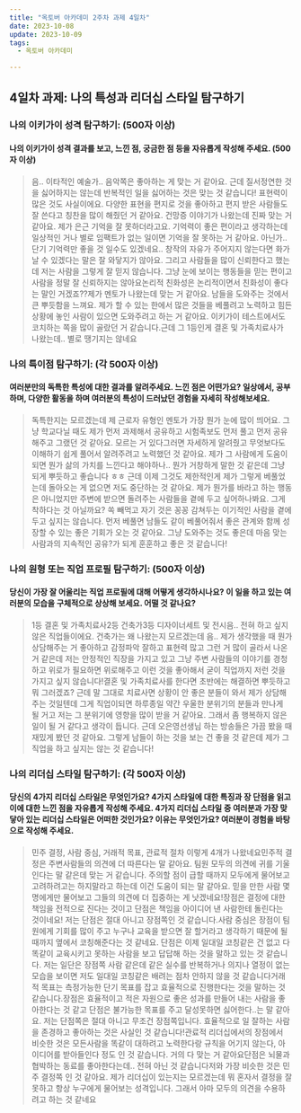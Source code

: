 ```yaml
---
title: "옥토버 아카데미 2주차 과제 4일차"
date: 2023-10-08
update: 2023-10-09
tags:
  - 옥토버 아카데미

---
```


## 4일차 과제: 나의 특성과 리더십 스타일 탐구하기

### 나의 이키가이 성격 탐구하기: (500자 이상)

#### 나의 이키가이 성격 결과를 보고, 느낀 점, 궁금한 점 등을 자유롭게 작성해 주세요. (500자 이상)
> 음.. 이타적인 예술가.. 음악쪽은 좋아하는 게 맞는 거 같아요. 근데 질서정연한 것을 싫어하지는 않는데 반복적인 일을 싫어하는 것은 맞는 것 같습니다! 표현력이 많은 것도 사실이에요. 다양한 표현을 편지로 것을 좋아하고 편지 받은 사람들도 잘 쓴다고 칭찬을 많이 해줬던 거 같아요. 건망증 이야기가 나왔는데 진짜 맞는 거 같아요. 제가 은근 기억을 잘 못하더라고요. 기억력이 좋은 편이라고 생각하는데 일상적인 거나 별로 임팩트가 없는 일이면 기억을 잘 못하는 거 같아요. 아닌가.. 단기 기억력만 좋을 것 일수도 있겠네요.. 창작의 자유가 주어지지 않는다면 화가 날 수 있겠다는 말은 잘 와닿지가 않아요. 그리고 사람들을 많이 신뢰한다고 했는데 저는 사람을 그렇게 잘 믿지 않습니다. 그냥 눈에 보이는 행동들을 믿는 편이고 사람을 정말 잘 신뢰하지는 않아요논리적 친화성은 논리적이면서 친화성이 좋다는 말인 거겠죠??제가 멘토가 나왔는데 맞는 거 같아요. 남들을 도와주는 것에서 큰 뿌듯함을 느껴요. 제가 할 수 있는 한에서 많은 것들을 베풀려고 노력하고 힘든 상황에 놓인 사람이 있으면 도와주려고 하는 거 같아요. 이키가이 테스트에서도 코치하는 쪽을 많이 골랐던 거 같습니다.근데 그 1등인게 결혼 및 가족치료사가 나왔는데.. 별로 땡기지는 않네요

### 나의 특이점 탐구하기: (각 500자 이상)
#### 여러분만의 독특한 특성에 대한 결과를 알려주세요. 느낀 점은 어떤가요? 일상에서, 공부하며, 다양한 활동을 하며 여러분의 특성이 드러났던 경험을 자세히 작성해보세요.

>독특한지는 모르겠는데 제 근로자 유형인 멘토가 가장 뭔가 눈에 많이 띄어요. 그냥 학교다닐 때도 제가 먼저 과제해서 공유하고 시험족보도 먼저 풀고 먼저 공유해주고 그랬던 것 같아요. 모르는 거 있다그러면 자세하게 알려줬고 무엇보다도 이해하기 쉽게 풀어서 알려주려고 노력했던 것 같아요. 제가 그 사람에게 도움이 되면 뭔가 삶의 가치를 느낀다고 해야하나.. 뭔가 거창하게 말한 것 같은데 그냥 되게 뿌듯하고 좋습니다 ㅎㅎ 근데 이제 그것도 제한적인게 제가 그렇게 베풀었는데 돌아오는 게 없으면 저도 중단하는 것 같아요. 제가 뭔가를 바라고 하는 행동은 아니었지만 주변에 받으면 돌려주는 사람들을 곁에 두고 싶어하나봐요. 그게 착하다는 것 아닐까요? 쏙 빼먹고 자기 것은 꽁꽁 감쳐두는 이기적인 사람을 곁에 두고 싶지는 않습니다. 먼저 베풀면 남들도 같이 베풀어줘서 좋은 관계와 함께 성장할 수 있는 좋은 기회가 오는 것 같아요. 그냥 도와주는 것도 좋은데 마음 맞는 사람과의 지속적인 공유?가 되게 훈훈하고 좋은 것 같습니다!

### 나의 원형 또는 직업 프로필 탐구하기: (500자 이상)
#### 당신이 가장 잘 어울리는 직업 프로필에 대해 어떻게 생각하시나요? 이 일을 하고 있는 여러분의 모습을 구체적으로 상상해 보세요. 어떨 것 같나요?

> 1등 결혼 및 가족치료사2등 건축가3등 디자이너세트 및 전시음.. 전혀 하고 싶지 않은 직업들이에요. 건축가는 왜 나왔는지 모르겠는데 음.. 제가 생각했을 때 뭔가 상담해주는 거 좋아하고 감정파악 잘하고 표현력 많고 그런 거 많이 골라서 나온 거 같은데 저는 안정적인 직장을 가지고 있고 그냥 주변 사람들의 이야기를 경청하고 위로가 필요하면 위로해주고 이런 것을 좋아해서 굳이 직업까지 저런 것을 가지고 싶지 않습니다!결혼 및 가족치료사를 한다면 초반에는 해결하면 뿌듯하고 뭐 그러겠죠? 근데 말 그대로 치료사면 상황이 안 좋은 분들이 와서 제가 상담해주는 것일텐데 그게 직업이되면 하루종일 약간 우울한 분위기의 분들과 만나게 될 거고 저는 그 분위기에 영향을 많이 받을 거 같아요. 그래서 좀 행복하지 않은 일이 될 거 같다고 생각이 듭니다. 근데 오은영선생님 하는 방송들은 가끔 봤을 때 재밌게 봤던 것 같아요. 그렇게 남들이 하는 것을 보는 건 좋을 것 같은데 제가 그 직업을 하고 싶지는 않는 것 같습니다!

### 나의 리더십 스타일 탐구하기: (각 500자 이상)
#### 당신의 4가지 리더십 스타일은 무엇인가요? 4가지 스타일에 대한 특징과 장 단점을 읽고 이에 대한 느낀 점을 자유롭게 작성해 주세요. 4가지 리더십 스타일 중 여러분과 가장 맞닿아 있는 리더십 스타일은 어떠한 것인가요? 이유는 무엇인가요? 여러분이 경험을 바탕으로 작성해 주세요.

>민주 결정, 사람 중심, 거래적 목표, 관료적 절차 이렇게 4개가 나왔네요민주적 결정은 주변사람들의 의견에 더 따른다는 말 같아요. 팀원 모두의 의견에 귀를 기울인다는 말 같은데 맞는 거 같습니다. 주의할 점이 급할 때까지 모두에게 물어보고 고려하려고는 하지말라고 하는데 이건 도움이 되는 말 같아요. 믿을 만한 사람 몇 명에게만 물어보고 그들의 의견에 더 집중하는 게 낫겠네요!장점은 결정에 대한 책임을 전적으로 진다는 것이고 단점은 책임을 아이디어 낸 사람한테 돌린다는 것이네요! 저는 단점은 절대 아니고 장점쪽인 것 같습니다.사람 중심은 장점이 팀원에게 기회를 많이 주고 누구나 교육을 받으면 잘 할거라고 생각하기 때문에 될 때까지 옆에서 코칭해준다는 것 같네요. 단점은 이제 일대일 코칭같은 건 없고 다 똑같이 교육시키고 못하는 사람을 보고 답답해 하는 것을 말하고 있는 것 같습니다. 저는 일단은 장점쪽 사람 같은데 같은 실수를 반복하거나 의지나 열정이 없는 모습을 보이면 저도 일대일 코칭같은 배려는 점차 안하지 않을 것 같습니다거래적 목표는 측정가능한 단기 목표를 잡고 효율적으로 진행한다는 것을 말하는 것 같습니다.장점은 효율적이고 적은 자원으로 좋은 성과를 만들어 내는 사람을 좋아한다는 것 같고 단점은 불가능한 목표를 주고 달성못하면 싫어한다..는 말 같아요. 저는 단점쪽은 절대 아니고 무조건 장점쪽입니다. 효율적으로 일 잘하는 사람을 존경하고 좋아하는 것은 사실인 것 같습니다!관료적 리더십에서의 장점에서 비슷한 것은 모든사람을 똑같이 대하려고 노력한다랑 규칙을 어기지 않는다, 아이디어를 받아들인다 정도 인 것 같습니다. 거의 다 맞는 거 같아요단점은 뇌물과 협박하는 동료를 좋아한다는데..  전혀 아닌 것 같습니다저와 가장 비슷한 것은 민주 결정쪽 인 것 같아요. 제가 리더십이 있는지는 모르겠는데 뭐 혼자서 결정을 잘 못하고 항상 누구에게 물어보는 성격입니다. 그래서 아마 모두의 의견을 수용하려고 하는 것 같네요